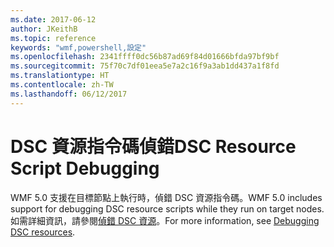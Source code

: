 ```yaml
---
ms.date: 2017-06-12
author: JKeithB
ms.topic: reference
keywords: "wmf,powershell,設定"
ms.openlocfilehash: 2341ffff0dc56b87ad69f84d01666bfda97bf9bf
ms.sourcegitcommit: 75f70c7df01eea5e7a2c16f9a3ab1dd437a1f8fd
ms.translationtype: HT
ms.contentlocale: zh-TW
ms.lasthandoff: 06/12/2017
---
```

# <a name="dsc-resource-script-debugging"></a><span data-ttu-id="c1bf9-102">DSC 資源指令碼偵錯</span><span class="sxs-lookup"><span data-stu-id="c1bf9-102">DSC Resource Script Debugging</span></span>

<span data-ttu-id="c1bf9-103">WMF 5.0 支援在目標節點上執行時，偵錯 DSC 資源指令碼。</span><span class="sxs-lookup"><span data-stu-id="c1bf9-103">WMF 5.0 includes support for debugging DSC resource scripts while they run on target nodes.</span></span>
<span data-ttu-id="c1bf9-104">如需詳細資訊，請參閱[偵錯 DSC 資源](https://msdn.microsoft.com/powershell/dsc/debugresource)。</span><span class="sxs-lookup"><span data-stu-id="c1bf9-104">For more information, see [Debugging DSC resources](https://msdn.microsoft.com/powershell/dsc/debugresource).</span></span>

